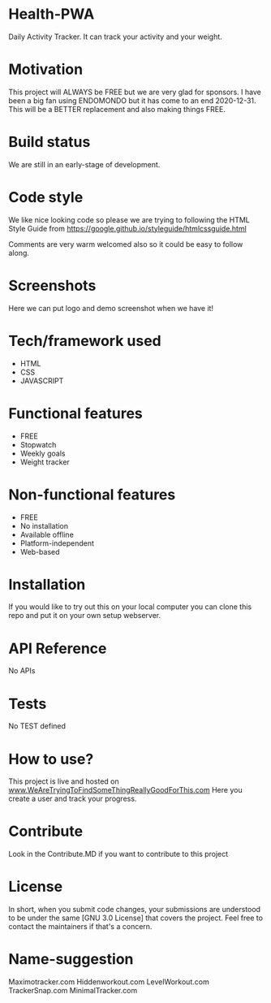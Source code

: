# Health-PWA
Daily Activity Tracker. 
It can track your activity and your weight.

# Motivation
This project will ALWAYS be FREE but we are very glad for sponsors. 
I have been a big fan using ENDOMONDO but it has come to an end 2020-12-31. This will be a BETTER replacement and also making things 
FREE.  

# Build status
We are still in an early-stage of development. 

# Code style
We like nice looking code so please we are trying to following the HTML Style Guide from https://google.github.io/styleguide/htmlcssguide.html

Comments are very warm welcomed also so it could be easy to follow along.

# Screenshots
Here we can put logo and demo screenshot when we have it!

# Tech/framework used
* HTML
* CSS
* JAVASCRIPT

# Functional features
* FREE
* Stopwatch
* Weekly goals
* Weight tracker

# Non-functional features
* FREE
* No installation
* Available offline
* Platform-independent
* Web-based

# Installation
If you would like to try out this on your local computer you can clone this repo and put it on your own setup webserver.

# API Reference
No APIs

# Tests 
No TEST defined

# How to use? 
This project is live and hosted on www.WeAreTryingToFindSomeThingReallyGoodForThis.com Here you create a user and track your progress.

# Contribute
Look in the Contribute.MD if you want to contribute to this project

# License
In short, when you submit code changes, your submissions are understood to be under the same [GNU 3.0 License] that covers the project. Feel free to contact the maintainers if that's a concern.

# Name-suggestion
Maximotracker.com
Hiddenworkout.com
LevelWorkout.com
TrackerSnap.com
MinimalTracker.com